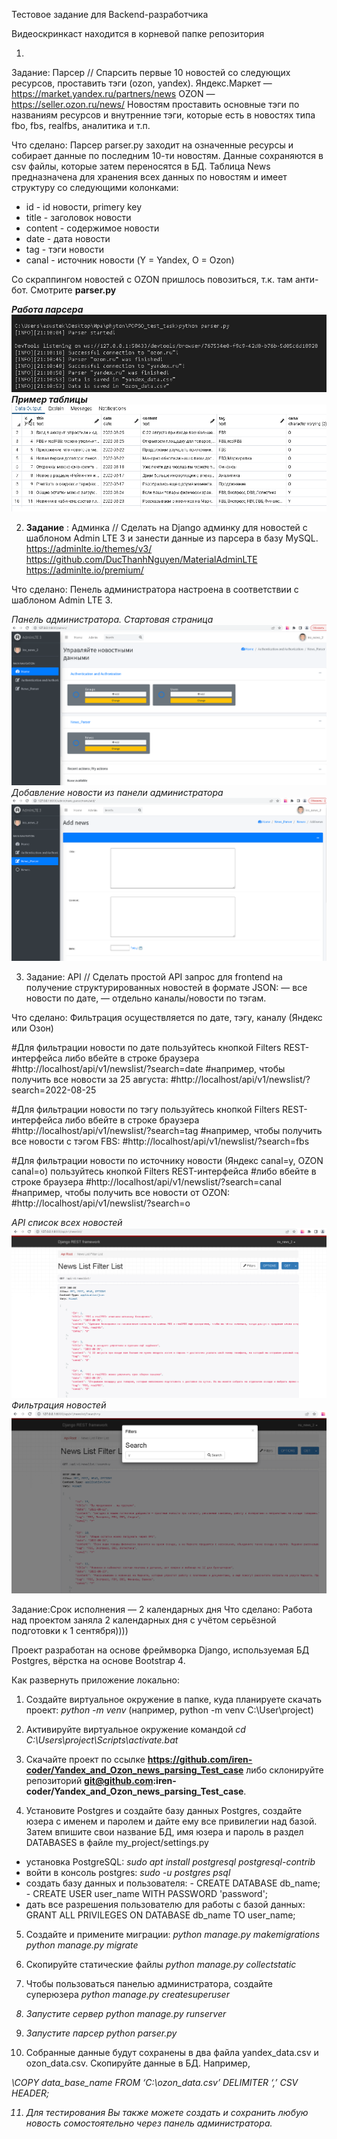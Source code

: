Тестовое задание для Backend-разработчика

Видеоскринкаст находится в корневой папке репозитория

1. 
<srtong>Задание</strong>: Парсер // Спарсить первые 10 новостей со следующих ресурсов, проставить тэги (ozon, yandex).
Яндекс.Маркет — https://market.yandex.ru/partners/news 
OZON — https://seller.ozon.ru/news/ 
Новостям проставить основные тэги по названиям ресурсов и внутренние тэги, которые есть в новостях типа fbo, fbs, realfbs, аналитика и т.п.

<srtong>Что сделано:</strong> Парсер parser.py заходит на означенные ресурсы и собирает данные по последним 10-ти новостям. Данные сохраняются в csv файлы, которые затем переносятся в БД. Таблица <srtong>News</strong> предназначена для хранения всех данных по новостям и имеет структуру со следующими колонками:
- id - id новости, primery key
- title - заголовок новости
- content - содержимое новости
- date - дата новости
- tag - тэги новости
- canal - источник новости (Y = Yandex, O = Ozon)

Со скраппингом новостей с OZON пришлось повозиться, т.к. там анти-бот. Смотрите <strong>parser.py</em>

<em>Работа парсера</em>
![Работа парсера](/screenshots/Parser_works.png)
<em>Пример таблицы</em>
![Пример таблицы](/screenshots/Table.png)

2. <srtong>Задание</strong> : Админка // Сделать на Django админку для новостей с шаблоном Admin LTE 3 и занести данные из парсера в базу MySQL.
https://adminlte.io/themes/v3/
https://github.com/DucThanhNguyen/MaterialAdminLTE
https://adminlte.io/premium/

<srtong>Что сделано:</strong> Пенель администратора настроена в соответствии с шаблоном Admin LTE 3.

<em>Панель администратора. Стартовая страница</em>
![Панель администратора. Стартовая страница](/screenshots/admin.png)
<em>Добавление новости из панели администратора</em>
![Добавление новости из панели администратора](/screenshots/admin2.png)

3. <srtong>Задание:</strong> API // Сделать простой API запрос для frontend на получение структурированных новостей в формате JSON:
— все новости по дате,
— отдельно каналы/новости по тэгам.

<srtong>Что сделано:</strong> 
Фильтрация осуществляется по дате, тэгу, каналу (Яндекс или Озон)

#Для фильтрации новости по дате пользуйтесь кнопкой Filters REST-интерфейса либо вбейте в строке браузера
#http://localhost/api/v1/newslist/?search=date
#например, чтобы получить все новости за 25 августа:
#http://localhost/api/v1/newslist/?search=2022-08-25

#Для фильтрации новости по тэгу пользуйтесь кнопкой Filters REST-интерфейса либо вбейте в строке браузера
#http://localhost/api/v1/newslist/?search=tag
#например, чтобы получить все новости с тэгом FBS:
#http://localhost/api/v1/newslist/?search=fbs

#Для фильтрации новости по источнику новости (Яндекс canal=y, OZON canal=o) пользуйтесь кнопкой Filters REST-интерфейса 
#либо вбейте в строке браузера
#http://localhost/api/v1/newslist/?search=canal
#например, чтобы получить все новости от OZON:
#http://localhost/api/v1/newslist/?search=o

<em>API список всех новостей</em>
![API список всех новостей](/screenshots/newslist.png)
<em>Фильтрация новостей</em>
![Фильтрация новостей](/screenshots/filter.png)

<srtong>Задание:</strong>Срок исполнения — 2 календарных дня 
<srtong>Что сделано:</strong> Работа над проектом заняла 2 календарных дня с учётом серьёзной подготовки к 1 сентября))))

Проект разработан на основе фреймворка Django, используемая БД Postgres, вёрстка на основе Bootstrap 4.

<srtong>Как развернуть приложение локально:</strong>

1. Создайте виртуальное окружение в папке, куда планируете скачать проект: <em>python -m venv</em>
(например, python -m venv C:\User\project)

2. Активируйте виртуальное окружение командой <em>cd C:\Users\project\Scripts\activate.bat</em>

3. Скачайте проект по ссылке <strong>https://github.com/iren-coder/Yandex_and_Ozon_news_parsing_Test_case</strong> либо склонируйте репозиторий <strong>git@github.com:iren-coder/Yandex_and_Ozon_news_parsing_Test_case</strong>.

4. Установите Postgres и создайте базу данных Postgres, создайте юзера с именем и паролем и дайте ему все привилегии над базой. Затем впишите свои название БД, имя юзера и пароль в раздел DATABASES в файле my_project/settings.py
- установка PostgreSQL: <em>sudo apt install postgresql postgresql-contrib</em>
- войти в консоль postgres: <em>sudo -u postgres psql</em>
- создать базу данных и пользователя:
        - CREATE DATABASE db_name;
        - CREATE USER user_name WITH PASSWORD 'password';
- дать все разрешения пользователю для работы с базой данных: GRANT ALL PRIVILEGES ON DATABASE db_name TO user_name;

5. Создайте и примените миграции:
<em>python manage.py makemigrations</em>
<em>python manage.py migrate</em>

6. Скопируйте статические файлы <em>python manage.py collectstatic</em>

7. Чтобы пользоваться панелью администратора, создайте суперюзера <em>python manage.py createsuperuser<em>

8. Запустите сервер <em>python manage.py runserver</em>

9. Запустите парсер </em>python parser.py</em>
10. Собранные данные будут сохранены в два файла yandex_data.csv и ozon_data.csv. Скопируйте данные в БД. Например, 

<em>\COPY data_base_name FROM ‘C:\ozon_data.csv’ DELIMITER ‘,’ CSV HEADER;</emS>

11. Для тестирования Вы также можете создать и сохранить любую новость сомостоятельно через панель администратора.


